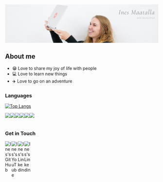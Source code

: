 <a href="https://www.inesmaatalla.com"><img alt="Ines" src="https://github.com/InesMaatalla/InesMaatalla/blob/master/banner.png"/><a/>

## About me 
  - 😁 Love to share my joy of life with people
  - 💻 Love to learn new things 
  - ✈️ Love to go on an adventure 

### Languages 
[![Top Langs](https://github-readme-stats.vercel.app/api/top-langs/?username=InesMaatalla&layout=compact)](https://github.com/InesMaatalla/InesMaatalla)

<img align="left" src="https://img.icons8.com/color/144/000000/html-5--v1.png" height ="32px"/>
<img align="left" src="https://img.icons8.com/color/144/000000/css3.png" height ="32px"/>
<img align="left" src="https://img.icons8.com/color/144/000000/javascript--v1.png" height ="32px" />
<img align="left" src="https://img.icons8.com/color/144/000000/ruby-programming-language.png" height ="32px"/>
<img align="left" src="https://img.icons8.com/color/144/000000/java-coffee-cup-logo--v1.png" height ="32px"/>
<img align="left" src="https://img.icons8.com/offices/150/000000/php-logo.png" height ="32px"/>

<br />
<br />

### Get in Touch 
<a href="https://github.com/InesMaatalla">
  <img align="left" alt="Ines's GitHub" width="21px" src="https://img.icons8.com/ios-glyphs/90/000000/github.png" />
</a>

<a href="https://www.youtube.com/channel/UCfb7AoH-CUfOUI9zsFZiMRA">
  <img align="left" alt="Ines's YouTube" width="21px" src="https://img.icons8.com/color/144/000000/youtube-play.png"/>
</a>

<a href="https://www.linkedin.com/in/ines-maatalla/">
  <img align="left" alt="Ines's Linkedin" width="21px" src="https://img.icons8.com/color/150/000000/linkedin.png"/>
</a>

<a href="https://www.inesmaatalla.com">
  <img align="left" alt="Ines's Linkedin" width="21px" src="https://img.icons8.com/ios/100/000000/domain.png"/>
</a>

